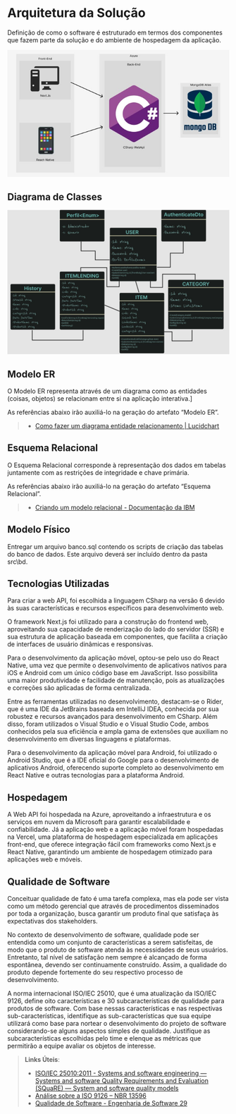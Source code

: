 # Arquitetura da Solução

Definição de como o software é estruturado em termos dos componentes que fazem parte da solução e do ambiente de hospedagem da aplicação.

![Arquitetura da Solução](img/02-mob-arch.jpeg)

## Diagrama de Classes

![Diagrama de Classes](img/DiagramaClasse.jpeg)
## Modelo ER

O Modelo ER representa através de um diagrama como as entidades (coisas, objetos) se relacionam entre si na aplicação interativa.]

As referências abaixo irão auxiliá-lo na geração do artefato “Modelo ER”.

> - [Como fazer um diagrama entidade relacionamento | Lucidchart](https://www.lucidchart.com/pages/pt/como-fazer-um-diagrama-entidade-relacionamento)

## Esquema Relacional

O Esquema Relacional corresponde à representação dos dados em tabelas juntamente com as restrições de integridade e chave primária.
 
As referências abaixo irão auxiliá-lo na geração do artefato “Esquema Relacional”.

> - [Criando um modelo relacional - Documentação da IBM](https://www.ibm.com/docs/pt-br/cognos-analytics/10.2.2?topic=designer-creating-relational-model)

## Modelo Físico

Entregar um arquivo banco.sql contendo os scripts de criação das tabelas do banco de dados. Este arquivo deverá ser incluído dentro da pasta src\bd.

## Tecnologias Utilizadas

Para criar a web API, foi escolhida a linguagem CSharp na versão 6 devido às suas características e recursos específicos para desenvolvimento web. 

O framework Next.js foi utilizado para a construção do frontend web, aproveitando sua capacidade de renderização do lado do servidor (SSR) e sua estrutura de aplicação baseada em componentes, que facilita a criação de interfaces de usuário dinâmicas e responsivas.

Para o desenvolvimento da aplicação móvel, optou-se pelo uso do React Native, uma vez que permite o desenvolvimento de aplicativos nativos para iOS e Android com um único código base em JavaScript. Isso possibilita uma maior produtividade e facilidade de manutenção, pois as atualizações e correções são aplicadas de forma centralizada.

Entre as ferramentas utilizadas no desenvolvimento, destacam-se o Rider, que é uma IDE da JetBrains baseada em IntelliJ IDEA, conhecida por sua robustez e recursos avançados para desenvolvimento em CSharp. Além disso, foram utilizados o Visual Studio e o Visual Studio Code, ambos conhecidos pela sua eficiência e ampla gama de extensões que auxiliam no desenvolvimento em diversas linguagens e plataformas.

Para o desenvolvimento da aplicação móvel para Android, foi utilizado o Android Studio, que é a IDE oficial do Google para o desenvolvimento de aplicativos Android, oferecendo suporte completo ao desenvolvimento em React Native e outras tecnologias para a plataforma Android.

## Hospedagem

A Web API foi hospedada na Azure, aproveitando a infraestrutura e os serviços em nuvem da Microsoft para garantir escalabilidade e confiabilidade. Já a aplicação web e a aplicação móvel foram hospedadas na Vercel, uma plataforma de hospedagem especializada em aplicações front-end, que oferece integração fácil com frameworks como Next.js e React Native, garantindo um ambiente de hospedagem otimizado para aplicações web e móveis.


## Qualidade de Software

Conceituar qualidade de fato é uma tarefa complexa, mas ela pode ser vista como um método gerencial que através de procedimentos disseminados por toda a organização, busca garantir um produto final que satisfaça às expectativas dos stakeholders.

No contexto de desenvolvimento de software, qualidade pode ser entendida como um conjunto de características a serem satisfeitas, de modo que o produto de software atenda às necessidades de seus usuários. Entretanto, tal nível de satisfação nem sempre é alcançado de forma espontânea, devendo ser continuamente construído. Assim, a qualidade do produto depende fortemente do seu respectivo processo de desenvolvimento.

A norma internacional ISO/IEC 25010, que é uma atualização da ISO/IEC 9126, define oito características e 30 subcaracterísticas de qualidade para produtos de software.
Com base nessas características e nas respectivas sub-características, identifique as sub-características que sua equipe utilizará como base para nortear o desenvolvimento do projeto de software considerando-se alguns aspectos simples de qualidade. Justifique as subcaracterísticas escolhidas pelo time e elenque as métricas que permitirão a equipe avaliar os objetos de interesse.

> **Links Úteis**:
>
> - [ISO/IEC 25010:2011 - Systems and software engineering — Systems and software Quality Requirements and Evaluation (SQuaRE) — System and software quality models](https://www.iso.org/standard/35733.html/)
> - [Análise sobre a ISO 9126 – NBR 13596](https://www.tiespecialistas.com.br/analise-sobre-iso-9126-nbr-13596/)
> - [Qualidade de Software - Engenharia de Software 29](https://www.devmedia.com.br/qualidade-de-software-engenharia-de-software-29/18209/)
